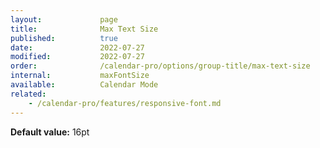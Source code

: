 ```yaml
---
layout:             page
title:              Max Text Size
published:          true
date:               2022-07-27
modified:           2022-07-27
order:              /calendar-pro/options/group-title/max-text-size
internal:           maxFontSize
available:          Calendar Mode
related:
    - /calendar-pro/features/responsive-font.md
---
```

**Default value:** 16pt
